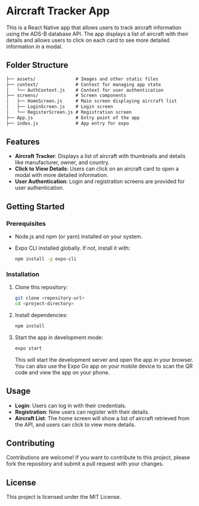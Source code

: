 # Aircraft Tracker App

This is a React Native app that allows users to track aircraft information using the ADS-B database API. The app displays a list of aircraft with their details and allows users to click on each card to see more detailed information in a modal.

## Folder Structure
```markdown
├── assets/               # Images and other static files
├── context/              # Context for managing app state
│   └── AuthContext.js    # Context for user authentication
├── screens/              # Screen components
│   ├── HomeScreen.js     # Main screen displaying aircraft list
│   ├── LoginScreen.js    # Login screen
│   └── RegisterScreen.js # Registration screen
├── App.js                # Entry point of the app
├── index.js              # App entry for expo
```

## Features

- **Aircraft Tracker**: Displays a list of aircraft with thumbnails and details like manufacturer, owner, and country.
- **Click to View Details**: Users can click on an aircraft card to open a modal with more detailed information.
- **User Authentication**: Login and registration screens are provided for user authentication.

## Getting Started

### Prerequisites

- Node.js and npm (or yarn) installed on your system.
- Expo CLI installed globally. If not, install it with:

  ```bash
  npm install -g expo-cli
  ```

### Installation

1. Clone this repository:

   ```bash
   git clone <repository-url>
   cd <project-directory>
   ```

2. Install dependencies:

   ```bash
   npm install
   ```

3. Start the app in development mode:

   ```bash
   expo start
   ```

   This will start the development server and open the app in your browser. You can also use the Expo Go app on your mobile device to scan the QR code and view the app on your phone.

## Usage

- **Login**: Users can log in with their credentials.
- **Registration**: New users can register with their details.
- **Aircraft List**: The home screen will show a list of aircraft retrieved from the API, and users can click to view more details.

## Contributing

Contributions are welcome! If you want to contribute to this project, please fork the repository and submit a pull request with your changes.

## License

This project is licensed under the MIT License.

